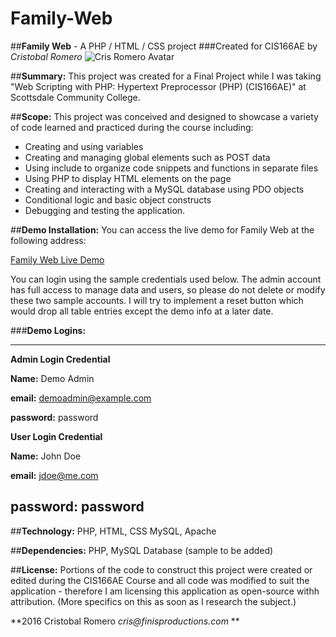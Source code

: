 # Family-Web
##**Family Web** - A PHP / HTML / CSS project
###Created for CIS166AE by *Cristobal Romero*
![Cris Romero Avatar](http://crisromero.com/cris-romero-avatar-small.jpg "Cris Romero Avatar")

##**Summary:** 
This project was created for a Final Project while I was taking  "Web Scripting with PHP: Hypertext Preprocessor (PHP) (CIS166AE)" at Scottsdale Community College. 

##**Scope:** 
This project was conceived and designed to showcase a variety of code learned and practiced during the course including: 
- Creating and using variables
- Creating and managing global elements such as POST data
- Using include to organize code snippets and functions in separate files
- Using PHP to display HTML elements on the page
- Creating and interacting with a MySQL database using PDO objects
- Conditional logic and basic object constructs
- Debugging and testing the application. 

##**Demo Installation:** 
You can access the live demo for Family Web at the following address: 

[Family Web Live Demo](http://crisromero.com/live-demos/familyweb/)

You can login using the sample credentials used below. The admin account has full access to manage data and users, so please do not delete or modify these two sample accounts. I will try to implement a reset button which would drop all table entries except the demo info at a later date. 

###**Demo Logins:**

---

**Admin Login Credential**

  **Name:** Demo Admin

  **email:** demoadmin@example.com

  **password:** password


**User Login Credential**

  **Name:** John Doe

  **email:** jdoe@me.com

  **password:** password
---

##**Technology:** 
PHP, HTML, CSS MySQL, Apache 

##**Dependencies:** 
PHP, MySQL Database (sample to be added)

##**License:** 
Portions of the code to construct this project were created or edited during the CIS166AE Course and all code was modified to suit the application - therefore I am licensing this application as open-source withh attribution. (More specifics on this as soon as I research the subject.)

**2016 Cristobal Romero  _cris@finisproductions.com_ **
